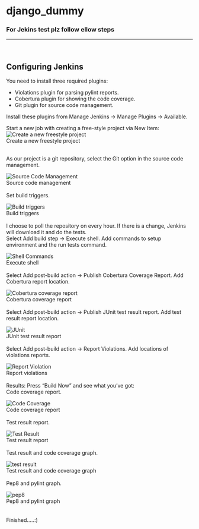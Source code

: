 # django_dummy

### <b>For Jekins test plz follow ellow steps </b>
---
</br>

## Configuring Jenkins
You need to install three required plugins:
- Violations plugin for parsing pylint reports.
- Cobertura plugin for showing the code coverage.
- Git plugin for source code management.

Install these plugins from Manage Jenkins -> Manage Plugins -> Available.

Start a new job with creating a free-style project via New Item:
</br>
![Create a new freestyle project](https://miro.medium.com/max/700/1*Q8lnuQc2k3_47k3OPLRnOg.png)
</br>Create a new freestyle project

</br>
As our project is a git repository, select the Git option in the source code management.
</br>

![Source Code Management](https://miro.medium.com/max/700/1*elxt4-i4qlEATMSd2kZS1g.jpeg)
</br>Source code management
</br>
</br>Set build triggers.
</br>

![Build triggers](https://miro.medium.com/max/700/1*0yQ2LLWUWVP1b1UgMeT7XQ.png)
</br>Build triggers
</br></br>
I choose to poll the repository on every hour. If there is a change, Jenkins will download it and do the tests.
</br>
Select Add build step -> Execute shell. Add commands to setup environment and the run tests command.
</br>

![Shell Commands](https://miro.medium.com/max/700/1*gEG-VN9IAtl46HQSat1IZg.png)
</br>Execute shell
</br></br>
Select Add post-build action -> Publish Cobertura Coverage Report. Add Cobertura report location.
</br>

![Cobertura coverage report](https://miro.medium.com/max/700/1*4Reqaww4AuItc1urQs1otw.png)
</br>Cobertura coverage report
</br></br>
Select Add post-build action -> Publish JUnit test result report. Add test result report location.
</br>

![JUnit](https://miro.medium.com/max/700/1*l_PcvYoMogkRJjwbz1JTEg.png)
</br>JUnit test result report
</br></br>
Select Add post-build action -> Report Violations. Add locations of violations reports.
</br>

![Report Violation](https://miro.medium.com/max/700/1*SFTMfZmhHGV8KsyTNQIFbw.png)
</br>Report violations
</br></br>
Results:
Press “Build Now” and see what you’ve got:
</br>Code coverage report.
</br>

![Code Coverage](https://miro.medium.com/max/700/1*Pwi5M4Jzot8v7mCZi6ArLQ.png)
</br>Code coverage report
</br></br>
Test result report.
</br>

![Test Result](https://miro.medium.com/max/700/1*WMFY3mKmwmtxl79WeHwARQ.png)
</br>Test result report
</br></br>
Test result and code coverage graph.
</br>

![test result](https://miro.medium.com/max/503/1*6gDX38vRQTibL2RRz14_gg.png)
</br>Test result and code coverage graph
</br></br>
Pep8 and pylint graph.
</br>

![pep8](https://miro.medium.com/max/700/1*ms6k5F3GA9L0pPS0IyfelQ.png)
</br>Pep8 and pylint graph
</br></br></br>
Finished…..:)